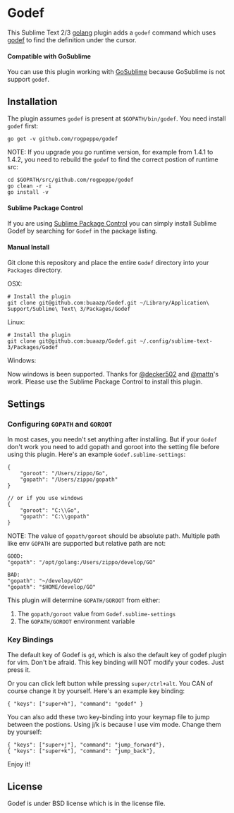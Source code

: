 # Godef

This Sublime Text 2/3 [golang](http://golang.org/) plugin adds a `godef` command which uses [godef](http://godoc.org/github.com/rogpeppe/godef) to find the definition under the cursor.

#### Compatible with GoSublime

You can use this plugin working with [GoSublime](https://github.com/DisposaBoy/GoSublime) because GoSublime is not support `godef`.

## Installation

The plugin assumes `godef` is present at `$GOPATH/bin/godef`. You need install `godef` first:

```
go get -v github.com/rogpeppe/godef
```

NOTE: If you upgrade you go runtime version, for example from 1.4.1 to 1.4.2, you need to rebuild the `godef` to find the correct postion of runtime src:

```
cd $GOPATH/src/github.com/rogpeppe/godef
go clean -r -i
go install -v
```
    
#### Sublime Package Control

If you are using [Sublime Package Control](http://wbond.net/sublime_packages/package_control) you can simply install Sublime Godef by searching for `Godef` in the package listing.

#### Manual Install

Git clone this repository and place the entire `Godef` directory into your `Packages` directory.

OSX:

```
# Install the plugin
git clone git@github.com:buaazp/Godef.git ~/Library/Application\ Support/Sublime\ Text\ 3/Packages/Godef
```

Linux:

```
# Install the plugin
git clone git@github.com:buaazp/Godef.git ~/.config/sublime-text-3/Packages/Godef
```
    
Windows:

Now windows is been supported. Thanks for [@decker502](https://github.com/decker502) and [@mattn](https://github.com/mattn)'s work.  Please use the Sublime Package Control to install this plugin.

## Settings

### Configuring `GOPATH` and `GOROOT`

In most cases, you needn't set anything after installing. But if your `Godef` don't work you need to add gopath and goroot into the setting file before using this plugin. Here's an example `Godef.sublime-settings`:

```
{
	"goroot": "/Users/zippo/Go",
	"gopath": "/Users/zippo/gopath"
}

// or if you use windows
{
	"goroot": "C:\\Go",
	"gopath": "C:\\gopath"
}
```

NOTE: The value of `gopath/goroot` should be absolute path. Multiple path like env `GOPATH` are supported but relative path are not:

```
GOOD:
"gopath": "/opt/golang:/Users/zippo/develop/GO"

BAD:
"gopath": "~/develop/GO"
"gopath": "$HOME/develop/GO"
```

 This plugin will determine `GOPATH/GOROOT` from either:

1. The `gopath/goroot` value from `Godef.sublime-settings`
2. The `GOPATH/GOROOT` environment variable


### Key Bindings

The default key of Godef is `gd`, which is also the default key of godef plugin for vim. Don't be afraid. This key binding will NOT modify your codes. Just press it.

Or you can click left button while pressing `super/ctrl+alt`. You CAN of course change it by yourself. Here's an example key binding:

```
{ "keys": ["super+h"], "command": "godef" }
```

You can also add these two key-binding into your keymap file to jump between the postions. Using j/k is because I use vim mode. Change them by yourself:

```
{ "keys": ["super+j"], "command": "jump_forward"},
{ "keys": ["super+k"], "command": "jump_back"},
```

Enjoy it!

## License

Godef is under BSD license which is in the license file.


